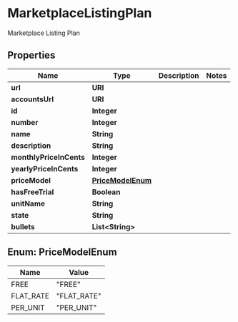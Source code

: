 

# MarketplaceListingPlan

Marketplace Listing Plan

## Properties

| Name | Type | Description | Notes |
|------------ | ------------- | ------------- | -------------|
|**url** | **URI** |  |  |
|**accountsUrl** | **URI** |  |  |
|**id** | **Integer** |  |  |
|**number** | **Integer** |  |  |
|**name** | **String** |  |  |
|**description** | **String** |  |  |
|**monthlyPriceInCents** | **Integer** |  |  |
|**yearlyPriceInCents** | **Integer** |  |  |
|**priceModel** | [**PriceModelEnum**](#PriceModelEnum) |  |  |
|**hasFreeTrial** | **Boolean** |  |  |
|**unitName** | **String** |  |  |
|**state** | **String** |  |  |
|**bullets** | **List&lt;String&gt;** |  |  |



## Enum: PriceModelEnum

| Name | Value |
|---- | -----|
| FREE | &quot;FREE&quot; |
| FLAT_RATE | &quot;FLAT_RATE&quot; |
| PER_UNIT | &quot;PER_UNIT&quot; |



